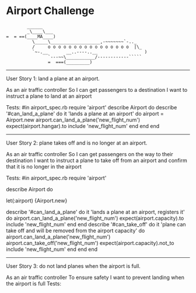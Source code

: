 Airport Challenge
=================

```
        ______
        _\____\___
=  = ==(____MA____)
          \_____\___________________,-~~~~~~~`-.._
          /     o o o o o o o o o o o o o o o o  |\_
          `~-.__       __..----..__                  )
                `---~~\___________/------------`````
                =  ===(_________)

```
********************************
User Story 1: land a plane at an airport.

As an air traffic controller 
So I can get passengers to a destination 
I want to instruct a plane to land at an airport

Tests:
#in airport_spec.rb
require 'airport'
describe Airport do
  describe '#can_land_a_plane' do
  it 'lands a plane at an airport' do
    airport = Airport.new
    airport.can_land_a_plane('new_flight_num')
    expect(airport.hangar).to include 'new_flight_num'
  end
  end
end

********************************
User Story 2: plane takes off and is no longer at an airport.

As an air traffic controller 
So I can get passengers on the way to their destination 
I want to instruct a plane to take off from an airport and confirm that it is no longer in the airport

Tests:
#in airport_spec.rb
require 'airport'

describe Airport do
  
  let(:airport) {Airport.new}

  describe '#can_land_a_plane' do
  it 'lands a plane at an airport, registers it' do
    airport.can_land_a_plane('new_flight_num')
    expect(airport.capacity).to include 'new_flight_num'
  end
  end
  describe '#can_take_off' do
  it 'plane can take off and will be removed from the airport capacity' do
    airport.can_land_a_plane('new_flight_num')
    airport.can_take_off('new_flight_num')
    expect(airport.capacity).not_to include 'new_flight_num'
  end
  end
end

********************************
User Story 3: do not land planes when the airport is full.

As an air traffic controller 
To ensure safety 
I want to prevent landing when the airport is full 
Tests:


